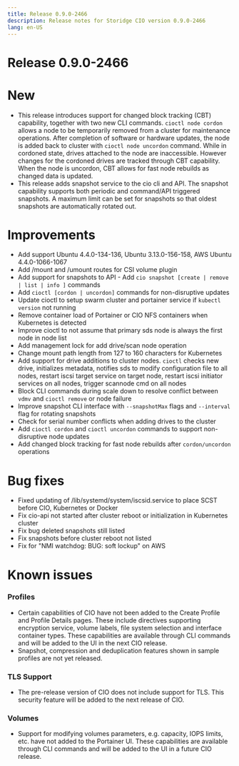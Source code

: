 ```yaml
---
title: Release 0.9.0-2466
description: Release notes for Storidge CIO version 0.9.0-2466  
lang: en-US
---
```


# Release 0.9.0-2466
# New
- This release introduces support for changed block tracking (CBT) capability, together with two new
CLI commands. `cioctl node cordon` allows a node to be temporarily removed from a cluster for
maintenance operations. After completion of software or hardware updates, the node is added back to
cluster with `cioctl node uncordon` command. While in cordoned state, drives attached to the node are
inaccessible. However changes for the cordoned drives are tracked through CBT capability. When the
node is uncordon, CBT allows for fast node rebuilds as changed data is updated.
- This release adds snapshot service to the cio cli and API. The snapshot capability supports both periodic and
command/API triggered snapshots. A maximum limit can be set for snapshots so that oldest snapshots are
automatically rotated out.

# Improvements
- Add support Ubuntu 4.4.0-134-136, Ubuntu 3.13.0-156-158, AWS Ubuntu 4.4.0-1066-1067
- Add /mount and /umount routes for CSI volume plugin
- Add support for snapshots to API - Add `cio snapshot [create | remove | list | info ]` commands
- Add `cioctl [cordon | uncordon]` commands for non-disruptive updates
- Update cioctl to setup swarm cluster and portainer service if `kubectl version` not running
- Remove container load of Portainer or CIO NFS containers when Kubernetes is detected
- Improve cioctl to not assume that primary sds node is always the first node in node list
- Add management lock for add drive/scan node operation
- Change mount path length from 127 to 160 characters for Kubernetes
- Add support for drive additions to cluster nodes. `cioctl` checks new drive, initializes metadata,
notifies sds to modify configuration file to all nodes, restart iscsi target service on target node,
restart iscsi initiator services on all nodes, trigger scannode cmd on all nodes
- Block CLI commands during scale down to resolve conflict between `vdmv` and `cioctl remove` or node failure
- Improve snapshot CLI interface with `--snapshotMax` flags and `--interval` flag for rotating snapshots
- Check for serial number conflicts when adding drives to the cluster
- Add `cioctl cordon` and `cioctl uncordon` commands to support non-disruptive node updates
- Add changed block tracking for fast node rebuilds after `cordon/uncordon` operations

# Bug fixes
- Fixed updating of /lib/systemd/system/iscsid.service to place SCST before CIO, Kubernetes or Docker
- Fix cio-api not started after cluster reboot or initialization in Kubernetes cluster
- Fix bug deleted snapshots still listed
- Fix snapshots before cluster reboot not listed
- Fix for "NMI watchdog: BUG: soft lockup" on AWS

# Known issues
### Profiles
- Certain capabilities of CIO have not been added to the Create Profile and Profile Details pages.
These include directives supporting encryption service, volume labels, file system selection and
interface container types. These capabilities are available through CLI commands and will be added to
the UI in the next CIO release.
- Snapshot, compression and deduplication features shown in sample
profiles are not yet released.
### TLS Support
- The pre-release version of CIO does not include support for TLS. This security feature will be added
to the next release of CIO.
### Volumes
- Support for modifying volumes parameters, e.g. capacity, IOPS limits, etc. have not added to the
Portainer UI. These capabilities are available through CLI commands and will be added to the UI in a
future CIO release.
